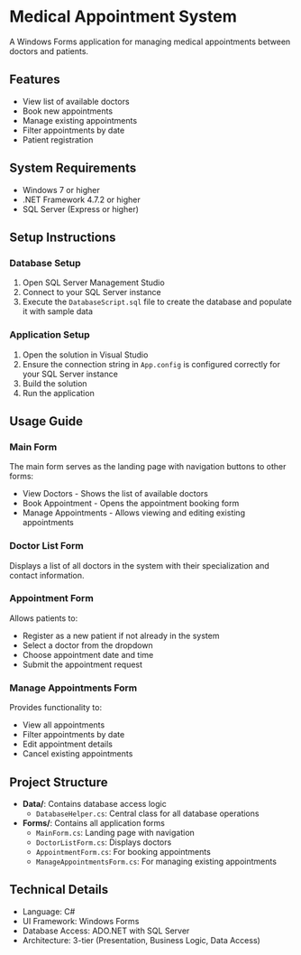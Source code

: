 # Medical Appointment System

A Windows Forms application for managing medical appointments between doctors and patients.

## Features

- View list of available doctors
- Book new appointments
- Manage existing appointments
- Filter appointments by date
- Patient registration

## System Requirements

- Windows 7 or higher
- .NET Framework 4.7.2 or higher
- SQL Server (Express or higher)

## Setup Instructions

### Database Setup

1. Open SQL Server Management Studio
2. Connect to your SQL Server instance
3. Execute the `DatabaseScript.sql` file to create the database and populate it with sample data

### Application Setup

1. Open the solution in Visual Studio
2. Ensure the connection string in `App.config` is configured correctly for your SQL Server instance
3. Build the solution
4. Run the application

## Usage Guide

### Main Form

The main form serves as the landing page with navigation buttons to other forms:
- View Doctors - Shows the list of available doctors
- Book Appointment - Opens the appointment booking form
- Manage Appointments - Allows viewing and editing existing appointments

### Doctor List Form

Displays a list of all doctors in the system with their specialization and contact information.

### Appointment Form

Allows patients to:
- Register as a new patient if not already in the system
- Select a doctor from the dropdown
- Choose appointment date and time
- Submit the appointment request

### Manage Appointments Form

Provides functionality to:
- View all appointments
- Filter appointments by date
- Edit appointment details
- Cancel existing appointments

## Project Structure

- **Data/**: Contains database access logic
  - `DatabaseHelper.cs`: Central class for all database operations
- **Forms/**: Contains all application forms
  - `MainForm.cs`: Landing page with navigation
  - `DoctorListForm.cs`: Displays doctors
  - `AppointmentForm.cs`: For booking appointments
  - `ManageAppointmentsForm.cs`: For managing existing appointments

## Technical Details

- Language: C#
- UI Framework: Windows Forms
- Database Access: ADO.NET with SQL Server
- Architecture: 3-tier (Presentation, Business Logic, Data Access)
